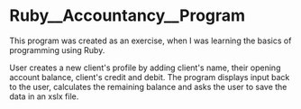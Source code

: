 # Ruby__Accountancy__Program
This program was created as an exercise, when I was learning the basics of programming using Ruby. 

User creates a new client's profile by adding client's name, their opening account balance, client's credit and debit. 
The program displays input back to the user, calculates the remaining balance 
and asks the user to save the data in an xslx file.
